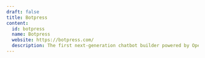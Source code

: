 ```yaml
---
draft: false
title: Botpress
content:
  id: botpress
  name: Botpress
  website: https://botpress.com/
  description: The first next-generation chatbot builder powered by OpenAI. Build ChatGPT-like bots for your project or business to get things done.
---
```

